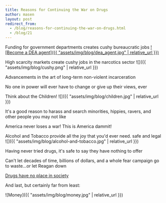 ```yaml
---
title: Reasons for Continuing the War on Drugs
author: masen
layout: post
redirect_from:
  - /blog/reasons-for-continuing-the-war-on-drugs.html
  - /blog/21
---
```


Funding for government departments creates cushy bureaucratic jobs
[![Become a DEA agent]({{ "assets/img/blog/dea_agent.jpg" | relative_url }})](http://www.ehow.com/how_2304496_become-dea-agent.html)

High scarcity markets create cushy jobs in the narcotics sector
![]({{ "assets/img/blog/cushy.png" | relative_url }})

Advancements in the art of long-term non-violent incarceration

No one in power will ever have to change or give up their views, ever

Think about the Children!
![]({{ "assets/img/blog/children.jpg" | relative_url }})

It\'s a good reason to harass and search minorities, hippies, ravers, and other people you may not like

America never loses a war! This is America dammit!

Alcohol and Tobacco provide all the joy that you\'d ever need. safe and legal
![]({{ "assets/img/blog/alcohol-and-tobacco.jpg" | relative_url }})

Having never tried drugs, it\'s safe to say they have nothing to offer

Can\'t let decades of time, billions of dollars, and a whole fear campaign go to waste...or let Reagan down

[Drugs have no place in society](http://www.beckleyfoundation.org/pdf/seminar_roleofdrugs.pdf)

And last, but certainly far from least:

![Money]({{ "assets/img/blog/money.jpg" | relative_url }})
